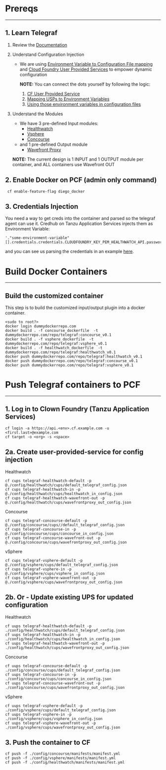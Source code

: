 # Prereqs
* * *

## 1. Learn Telegraf 
1. Review the [Documentation](https://docs.influxdata.com/telegraf/v1.18/introduction/getting-started/)
1. Understand Configuration Injection
    * We are using [Environment Variable to Configuration File mapping](https://docs.influxdata.com/telegraf/v1.15/administration/configuration/#example-telegraf-environment-variables) and [Cloud Foundry User Provided Services](https://docs.pivotal.io/tiledev/2-10/user-provided.html) to empower dynamic configuration

        **NOTE:** You can connect the dots yourself by following the logic:

        1. [CF User Provided Service](./config/healthwatch/cups/default_telegraf_config.json)
        1. [Mapping USPs to Environment Variables](./bin/telegraf.sh)
        1. [Using those environment variables in configuration files](./templates/default_telegraf.conf)

1. Understand the Modules
    * We have 3 pre-defined Input modules:
        * [Healthwatch](./readmes/HEALTHWATCHREADME.md)
        * [Vsphere](./readmes/VSPHEREREADME.md)
        * [Concourse](./readmes/CONCOURSEREADME.md)
    * and 1 pre-defined Output module
        * [Wavefront Proxy](./readmes/WAVEFRONTREADME.md)

    **NOTE:** The current design is 1 INPUT and 1 OUTPUT module per container, and ALL containers use Wavefront OUT

## 2. Enable Docker on PCF (admin only command)
```
 cf enable-feature-flag diego_docker
```

## 3. Credentials Injection
You need a way to get creds into the container and parsed so the telegraf agent can use it.  Credhub on Tanzu Application Services injects them as Environment Variable:
```
'."some-environment-variable"[].credentials.credentials.CLOUDFOUNDRY_KEY_PEM_HEALTHWATCH_API.password'
```
and you can see us parsing the credentials in an example [here](./bin/telegraf_healthwatch.sh#L10).


# Build Docker Containers
* * *

## Build the customized container
This step is to build the customized input/output plugin into a docker container.
```
<sudo to root?>
docker login dummydockerrepo.com
docker build . -f concourse_dockerfile  -t dummydockerrepo.com/repo/telegraf:concourse_v0.1
docker build . -f vsphere_dockerfile  -t dummydockerrepo.com/repo/telegraf:vsphere_v0.1
docker build . -f healthwatch_dockerfile  -t dummydockerrepo.com/repo/telegraf:healthwatch_v0.1
docker push dummydockerrepo.com/repo/telegraf:healthwatch_v0.1
docker push dummydockerrepo.com/repo/telegraf:concourse_v0.1
docker push dummydockerrepo.com/repo/telegraf:vsphere_v0.1
```

# Push Telegraf containers to PCF
* * *

## 1. Log in to Clown Foundry (Tanzu Application Services)
```
cf login -a https://api.<env>.cf.example.com -u <first.last>@example.com
cf target -o <org> -s <space>
```

## 2a. Create user-provided-service for config injection
Healthwatch
```
cf cups telegraf-healthwatch-default -p @./config/healthwatch/cups/default_telegraf_config.json
cf cups telegraf-healthwatch-in -p @./config/healthwatch/cups/healthwatch_in_config.json
cf cups telegraf-healthwatch-wavefront-out -p @./config/healthwatch/cups/wavefrontproxy_out_config.json
```
Concourse
```
cf cups telegraf-concourse-default -p @./config/concourse/cups//default_telegraf_config.json
cf cups telegraf-concourse-in -p @./config/concourse/cups/concourse_in_config.json
cf cups telegraf-concourse-wavefront-out -p @./config/concourse/cups/wavefrontproxy_out_config.json
```
vSphere
```
cf cups telegraf-vsphere-default -p @./config/vsphere/cups/default_telegraf_config.json
cf cups telegraf-vsphere-in -p @./config/vsphere/cups/vsphere_in_config.json
cf cups telegraf-vsphere-wavefront-out -p @./config/vsphere/cups/wavefrontproxy_out_config.json
```

## 2b. Or - Update existing UPS for updated configuration
Healthwatch
```
cf uups telegraf-healthwatch-default -p ./config/healthwatch/cups/default_telegraf_config.json
cf uups telegraf-healthwatch-in -p ./config/healthwatch/cups/healthwatch_in_config.json
cf uups telegraf-healthwatch-wavefront-out -p ./config/healthwatch/cups/wavefrontproxy_out_config.json
```
Concourse
```
cf uups telegraf-concourse-default -p ./config/concourse/cups/default_telegraf_config.json
cf uups telegraf-concourse-in -p ./config/concourse/cups/concourse_in_config.json
cf uups telegraf-concourse-wavefront-out -p ./config/concourse/cups/wavefrontproxy_out_config.json
```
vSphere
```
cf uups telegraf-vsphere-default -p ./config/vsphere/cups/default_telegraf_config.json
cf uups telegraf-vsphere-in -p ./config/vsphere/cups/vsphere_in_config.json
cf uups telegraf-vsphere-wavefront-out -p ./config/vsphere/cups/wavefrontproxy_out_config.json

```
## 3. Push the container to CF
```
cf push -f ./config/concourse/manifests/manifest.yml
cf push -f ./config/vsphere/manifests/manifest.yml
cf push -f ./config/healthwatch/manifests/manifest.yml
```
